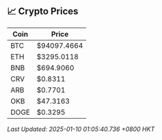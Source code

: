## 📈 Crypto Prices

| Coin | Price |
| ---- | ----- |
| BTC | $94097.4664 |
| ETH | $3295.0118 |
| BNB | $694.9060 |
| CRV | $0.8311 |
| ARB | $0.7701 |
| OKB | $47.3163 |
| DOGE | $0.3295 |

_Last Updated: 2025-01-10 01:05:40.736 +0800 HKT_